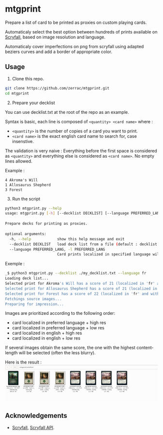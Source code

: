 # mtgprint

Prepare a list of card to be printed as proxies on custom playing cards.

Automaticaly select the best option between hundreds of prints available on [Scryfall](https://scryfall.com/), based on image resolution and language.

Automaticaly cover imperfections on png from scryfall using adapted beziers curves and add a border of appropriate color.

## Usage

1. Clone this repo.

```bash
git clone https://github.com/zerrac/mtgprint.git
cd mtgprint
```

2. Prepare your decklist

You can use decklist.txt at the root of the repo as an example.

Syntax is basic, each line is composed of `<quantity> <card name>` where :
- `<quantity>` is the number of copies of a card you want to print.
- `<card name>` is the exact english card name to search for, case insenstive. 

The validation is very naive : Everything before the first space is considered as `<quantity>` and everything else is considered as `<card name>`.
No empty lines allowed. 

Example :
```
4 Akroma's Will
1 Allosaurus Shepherd
3 Forest
```

3. Run the script

```bash
python3 mtgprint.py --help
usage: mtgprint.py [-h] [--decklist DECKLIST] [--language PREFERRED_LANG]

Prepare decks for printing as proxies.

optional arguments:
  -h, --help            show this help message and exit
  --decklist DECKLIST   load deck list from a file (default : decklist.txt)
  --language PREFERRED_LANG, -l PREFERRED_LANG
                        Card prints localized in specified language will be prioritized. Please use ISO code. (default : fr)
```

Exemple :

```bash
_$ python3 mtgprint.py --decklist ./my_decklist.txt --language fr
Loading deck list...
Selected print for Akroma's Will has a score of 21 (localized in 'fr' and with image quality 'lowres')
Selected print for Allosaurus Shepherd has a score of 21 (localized in 'fr' and with image quality 'lowres')
Selected print for Forest has a score of 22 (localized in 'fr' and with image quality 'highres_scan')
Fetchings source images...
Preparing for impression...
```
Images are prioritized according to the following order:
  - card localized in preferred language + high res
  - card localized in preferred language + low res
  - card localized in english + high res
  - card localized in english + low res

If several images obtain the same score, the one with the highest content-length will be selected (often the less blurry).


Here is the result : ![results](./docs/results.png)


## Acknowledgements

- [Scryfall](https://scryfall.com/), [Scryfall API](https://scryfall.com/docs/api).
